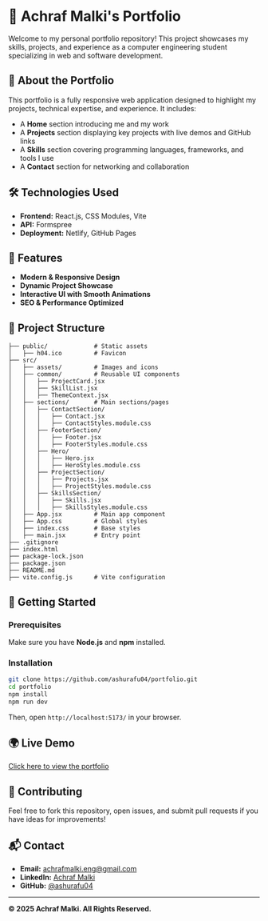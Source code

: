 # 🚀 Achraf Malki's Portfolio

Welcome to my personal portfolio repository! This project showcases my skills, projects, and experience as a computer engineering student specializing in web and software development.

## 📌 About the Portfolio
This portfolio is a fully responsive web application designed to highlight my projects, technical expertise, and experience. It includes:
- A **Home** section introducing me and my work
- A **Projects** section displaying key projects with live demos and GitHub links
- A **Skills** section covering programming languages, frameworks, and tools I use
- A **Contact** section for networking and collaboration

## 🛠️ Technologies Used
- **Frontend:** React.js, CSS Modules, Vite
- **API:** Formspree
- **Deployment:** Netlify, GitHub Pages

## 🎯 Features
- **Modern & Responsive Design**
- **Dynamic Project Showcase**
- **Interactive UI with Smooth Animations**
- **SEO & Performance Optimized**

## 📂 Project Structure
```
├── public/             # Static assets
│   ├── h04.ico         # Favicon
├── src/
│   ├── assets/         # Images and icons
│   ├── common/         # Reusable UI components
│   │   ├── ProjectCard.jsx
│   │   ├── SkillList.jsx
│   │   ├── ThemeContext.jsx
│   ├── sections/       # Main sections/pages
│   │   ├── ContactSection/
│   │   │   ├── Contact.jsx
│   │   │   ├── ContactStyles.module.css
│   │   ├── FooterSection/
│   │   │   ├── Footer.jsx
│   │   │   ├── FooterStyles.module.css
│   │   ├── Hero/
│   │   │   ├── Hero.jsx
│   │   │   ├── HeroStyles.module.css
│   │   ├── ProjectSection/
│   │   │   ├── Projects.jsx
│   │   │   ├── ProjectStyles.module.css
│   │   ├── SkillsSection/
│   │   │   ├── Skills.jsx
│   │   │   ├── SkillsStyles.module.css
│   ├── App.jsx         # Main app component
│   ├── App.css         # Global styles
│   ├── index.css       # Base styles
│   ├── main.jsx        # Entry point
├── .gitignore
├── index.html
├── package-lock.json
├── package.json
├── README.md
├── vite.config.js      # Vite configuration
```

## 🚀 Getting Started
### Prerequisites
Make sure you have **Node.js** and **npm** installed.

### Installation
```sh
git clone https://github.com/ashurafu04/portfolio.git
cd portfolio
npm install
npm run dev
```
Then, open `http://localhost:5173/` in your browser.

## 🌍 Live Demo
[Click here to view the portfolio](https://achrafmalki.netlify.app/)

## 🤝 Contributing
Feel free to fork this repository, open issues, and submit pull requests if you have ideas for improvements!

## 📬 Contact
- **Email:** achrafmalki.eng@gmail.com
- **LinkedIn:** [Achraf Malki]([https://linkedin.com/in/achrafmalki](https://www.linkedin.com/in/achraf-malki/))
- **GitHub:** [@ashurafu04]((https://github.com/ashurafu04))

---
**© 2025 Achraf Malki. All Rights Reserved.**
